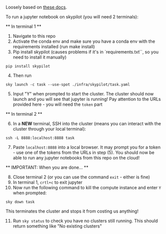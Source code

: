 Loosely based on [these docs](https://skypilot.readthedocs.io/en/latest/examples/gpu-jupyter.html#:~:text=SkyPilot%20makes%20the%20process%20of,managing%20provisioning%20and%20port%20forwarding.&text=View%20the%20supported%20GPUs%20with%20the%20sky%20show%2Dgpus%20command.&text=Enter%20the%20password%20or%20token,can%20create%20a%20new%20notebook.).

To run a jupyter notebook on skypilot (you will need 2 terminals):

** In terminal 1 **
1. Navigate to this repo
2. Activate the conda env and make sure you have a conda env with the requirements installed (run make install)
3. Pip install skypilot (causes problems if it's in `requirements.txt``, so you need to install it manually)

```
pip install skypilot
```

4. Then run

```
sky launch -c task --use-spot ./infra/skypilot/task.yaml
```

5. Input "Y" when prompted to start the cluster. The cluster should now launch and you will see that jupyter is running! Pay attention to the URLs provided here - you will need the `token` part

** In terminal 2 **

6. In a **NEW** terminal, SSH into the cluster (means you can interact with the cluster through your local terminal):

```
ssh -L 8888:localhost:8888 task
```

7. Paste `localhost:8888` into a local browser. It may prompt you for a token - use one of the tokens from the URLs in step (5). You should now be able to run any jupyter notebooks from this repo on the cloud!

** IMPORTANT: When you are done... **

8. Close terminal 2 (or you can use the command `exit` - either is fine)
9. In terminal 1, `crtl+c` to exit jupyter
10. Now run the following command to kill the compute instance and enter `Y` when prompted:

```
sky down task
```
This terminates the cluster and stops it from costing us anything!

11. Run `sky status` to check you have no clusters still running. This should return something like "No existing clusters"
